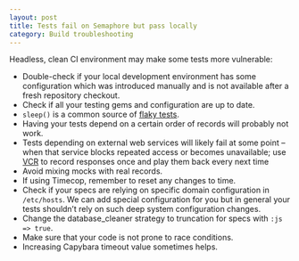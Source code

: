 ```yaml
---
layout: post
title: Tests fail on Semaphore but pass locally
category: Build troubleshooting
---
```


Headless, clean CI environment may make some tests more vulnerable:

- Double-check if your local development environment has some configuration which was introduced manually and is not available after a fresh repository checkout.
- Check if all your testing gems and configuration are up to date.
- `sleep()` is a common source of [flaky tests](http://www.eurostarconferences.com/blog/2012/10/17/test-leaders-live-webinar-qa-with-simon-stewart).
- Having your tests depend on a certain order of records will probably not work.
- Tests depending on external web services will likely fail at some point – when that service blocks repeated access or becomes unavailable; use [VCR](https://github.com/myronmarston/vcr) to record responses once and play them back every next time
- Avoid mixing mocks with real records.
- If using Timecop, remember to reset any changes to time.
- Check if your specs are relying on specific domain configuration in `/etc/hosts`. We can add special configuration for you but in general your tests shouldn’t rely on such deep system configuration changes.
- Change the database_cleaner strategy to truncation for specs with `:js => true`.
- Make sure that your code is not prone to race conditions.
- Increasing Capybara timeout value sometimes helps.
